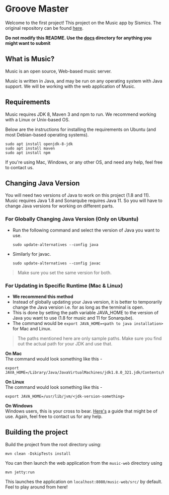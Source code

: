 # Groove Master

Welcome to the first project! This project on the Music app by Sismics. The original repository can be found [here](https://github.com/sismics/music). 

**Do not modify this README. Use the [docs](/docs/) directory for anything you might want to submit**

## What is Music?

Music is an open source, Web-based music server.

Music is written in Java, and may be run on any operating system with Java support. We will be working with the web application of Music. 

## Requirements 
Music requires JDK 8, Maven 3 and npm to run. We recommend working with a Linux or Unix-based OS. 

Below are the instructions for installing the requirements on Ubuntu (and most Debian-based operating systems). 

```
sudo apt install openjdk-8-jdk
sudo apt install maven
sudo apt install npm
```

If you're using Mac, Windows, or any other OS, and need any help, feel free to contact us. 

## Changing Java Version
You will need two versions of Java to work on this project (1.8 and 11). Music requires Java 1.8 and Sonarqube requires Java 11. So you will have to change Java versions for working on different parts.

### For Globally Changing Java Version (Only on Ubuntu) 
* Run the following command and select the version of Java you want to use.
  ```
  sudo update-alternatives --config java
  ```
* Similarly for javac.
  ```
  sudo update-alternatives --config javac
  ```
> Make sure you set the same version for both.  

### For Updating in Specific Runtime  (Mac & Linux)
* **We recommend this method**
* Instead of globally updating your Java version, it is better to temporarily change the Java version i.e. for as long as the terminal is open.
* This is done by setting the path variable JAVA_HOME to the version of Java you want to use (1.8 for music and 11 for Sonarqube).
* The command would be ```export JAVA_HOME=<path to java installation>``` for Mac and Linux.

> The paths mentioned here are only sample paths. Make sure you find out the actual path for your JDK and use that.


**On Mac**  
The command would look something like this - 
```
export JAVA_HOME=/Library/Java/JavaVirtualMachines/jdk1.8.0_321.jdk/Contents/Home/
```

**On Linux**  
The command would look something like this -  
```
export JAVA_HOME=/usr/lib/jvm/<jdk-version-something>
```


**On Windows**  
Windows users, this is your cross to bear. [Here's](https://confluence.atlassian.com/doc/setting-the-java_home-variable-in-windows-8895.html) a guide that might be of use. Again, feel free to contact us for any help.  
 

## Building the project  

Build the project from the root directory using:

```
mvn clean -DskipTests install  
```


You can then launch the web application from the ```music-web``` directory using  
```
mvn jetty:run
``` 

This launches the application on ```localhost:8080/music-web/src/``` by default. Feel to play around from here!   

